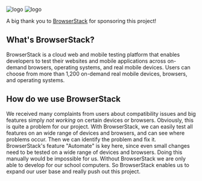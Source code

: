 ![logo](https://travis-ci.com/alexanderhorner/dieEdith.svg?branch=master)
![logo](https://www.dieedith.de/logo.svg)

A big thank you to [BrowserStack](https://www.browserstack.com/) for sponsoring this project!

## What's BrowserStack?
BrowserStack is a cloud web and mobile testing platform that enables developers to test their websites and mobile applications across on-demand browsers, operating systems, and real mobile devices. Users can choose from more than 1,200 on-demand real mobile devices, browsers, and operating systems.

## How do we use BrowserStack
We received many complaints from users about compatibility issues and big features simply *not working* on certain devices or browsers. Obviously, this is quite a problem for our project. With BrowserStack, we can easily test all features on an wide range of devices and browsers, and can see where problems occur. Then we can identify the problem and fix it. BrowserStack's feature "Automate" is key here, since even small changes need to be tested on a wide range of devices and browsers. Doing this manually would be impossible for us.
Without BrowserStack we are only able to develop for our school computers. So BrowserStack enables us to expand our user base and really push out this project.
